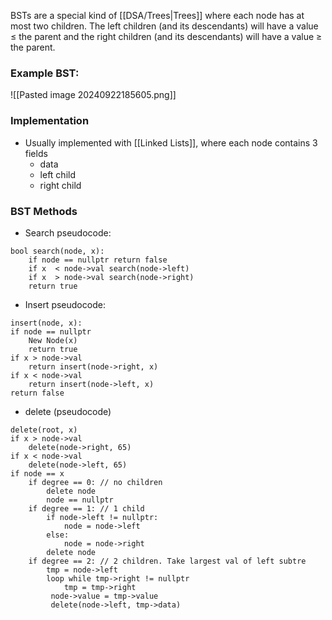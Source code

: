 BSTs are a special kind of [[DSA/Trees|Trees]] where each node has at most two children. The left children (and its descendants) will have a value $\leq$ the parent and the right children (and its descendants) will have a value $\geq$ the parent.
### Example BST:
![[Pasted image 20240922185605.png]]

### Implementation
- Usually implemented with [[Linked Lists]], where each node contains 3 fields
	- data 
	- left child 
	- right child
### BST Methods
- Search pseudocode:
```
bool search(node, x):
	if node == nullptr return false
	if x  < node->val search(node->left)
	if x  > node->val search(node->right)
	return true
```
- Insert pseudocode:
```
insert(node, x):
if node == nullptr 
	New Node(x) 
	return true
if x > node->val 
	return insert(node->right, x)
if x < node->val 
	return insert(node->left, x)
return false
```
- delete (pseudocode)
```
delete(root, x)
if x > node->val 
	delete(node->right, 65)
if x < node->val 
	delete(node->left, 65)
if node == x
	if degree == 0: // no children
		delete node 
		node == nullptr 
	if degree == 1: // 1 child
		if node->left != nullptr:
			node = node->left
		else:
			node = node->right
		delete node
	if degree == 2: // 2 children. Take largest val of left subtre 
		tmp = node->left
		loop while tmp->right != nullptr
			tmp = tmp->right
		 node->value = tmp->value
		 delete(node->left, tmp->data)
		
```